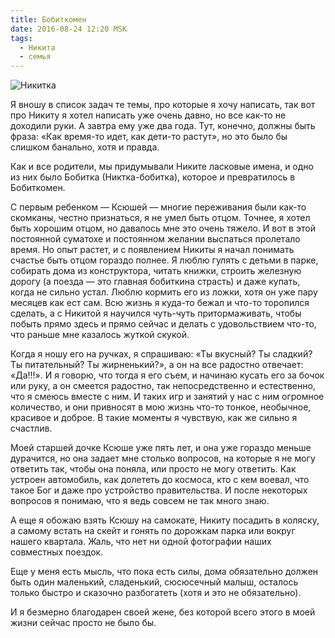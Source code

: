 ```yaml
---
title: Бобиткомен
date: 2016-08-24 12:20 MSK
tags:
  - Никита
  - семья
---
```


![Никитка](nikita.jpg)

Я вношу в список задач те темы, про которые я хочу написать, так вот про Никиту я хотел написать уже очень давно, но все
как-то не доходили руки. А завтра ему уже два года. Тут, конечно, должны быть фраза: «Как время-то идет, как дети-то
растут», но это было бы слишком банально, хотя и правда.

Как и все родители, мы придумывали Никите ласковые имена, и одно из них было Бобитка (Никтка-бобитка), которое и
превратилось в Бобиткомен.

С первым ребенком — Ксюшей — многие переживания были как-то скомканы, честно признаться, я не умел быть отцом. Точнее, я
хотел быть хорошим отцом, но давалось мне это очень тяжело. И вот в этой постоянной суматохе и постоянном желании
выспаться пролетало время. Но опыт растет, и с появлением Никиты я начал понимать счастье быть отцом гораздо полнее. Я
люблю гулять с детьми в парке, собирать дома из конструктора, читать книжки, строить железную дорогу (а поезда — это
главная бобиткина страсть) и даже купать, когда не сильно устал. Люблю кормить его из ложки, хотя он уже пару месяцев
как ест сам. Всю жизнь я куда-то бежал и что-то торопился сделать, а с Никитой я научился чуть-чуть притормаживать,
чтобы побыть прямо здесь и прямо сейчас и делать с удовольствием что-то, что раньше мне казалось жуткой скукой.

Когда я ношу его на ручках, я спрашиваю: «Ты вкусный? Ты сладкий? Ты питательный? Ты жирненький?», а он на все радостно
отвечает: «Да!!!». И я говорю, что тогда я его съем, и начинаю кусать его за бочок или руку, а он смеется радостно, так
непосредственно и естественно, что я смеюсь вместе с ним. И таких игр и занятий у нас с ним огромное количество, и они
привносят в мою жизнь что-то тонкое, необычное, красивое и доброе. В такие моменты я чувствую, как же сильно я счастлив.

Моей старшей дочке Ксюше уже пять лет, и она уже гораздо меньше дурачится, но она задает мне столько вопросов, на
которые я не могу ответить так, чтобы она поняла, или просто не могу ответить. Как устроен автомобиль, как долететь до
космоса, кто с кем воевал, что такое Бог и даже про устройство правительства. И после некоторых вопросов я понимаю, что я
ведь совсем не так много знаю.

А еще я обожаю взять Ксюшу на самокате, Никиту посадить в коляску, а самому встать на скейт и гонять по дорожкам парка
или вокруг нашего квартала. Жаль, что нет ни одной фотографии наших совместных поездок.

Еще у меня есть мысль, что пока есть силы, дома обязательно должен быть один маленький, сладенький, сюсюсечный малыш,
осталось только быстро и сказочно разбогатеть (хотя и это не обязательно).

И я безмерно благодарен своей жене, без которой всего этого в моей жизни сейчас просто не было бы.
